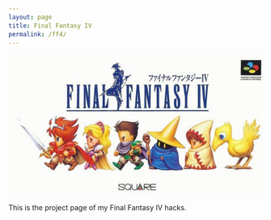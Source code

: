 ```yaml
---
layout: page
title: Final Fantasy IV
permalink: /ff4/
---
```


![Final Fantasy IV box](/images/box-snes-jp-1.jpg)

This is the project page of my Final Fantasy IV hacks.